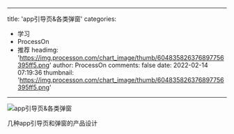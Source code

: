 
---
title: 'app引导页&各类弹窗'
categories: 
 - 学习
 - ProcessOn
 - 推荐
headimg: 'https://img.processon.com/chart_image/thumb/604835826376897756395ff5.png'
author: ProcessOn
comments: false
date: 2022-02-14 07:19:36
thumbnail: 'https://img.processon.com/chart_image/thumb/604835826376897756395ff5.png'
---

<div>   
<img class="thumb" alt="app引导页&各类弹窗" src="https://img.processon.com/chart_image/thumb/604835826376897756395ff5.png" referrerpolicy="no-referrer">
<p>几种app引导页和弹窗的产品设计</p>  
</div>
            
